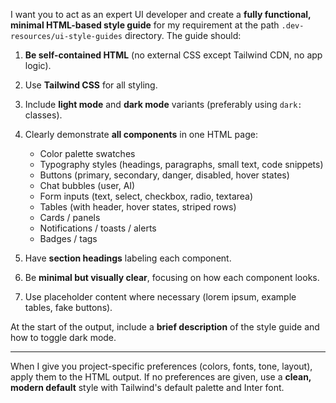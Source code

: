 I want you to act as an expert UI developer and create a **fully functional, minimal HTML-based style guide** for my requirement at the path `.dev-resources/ui-style-guides` directory. The guide should:

1. **Be self-contained HTML** (no external CSS except Tailwind CDN, no app logic).
2. Use **Tailwind CSS** for all styling.
3. Include **light mode** and **dark mode** variants (preferably using `dark:` classes).
4. Clearly demonstrate **all components** in one HTML page:

   * Color palette swatches
   * Typography styles (headings, paragraphs, small text, code snippets)
   * Buttons (primary, secondary, danger, disabled, hover states)
   * Chat bubbles (user, AI)
   * Form inputs (text, select, checkbox, radio, textarea)
   * Tables (with header, hover states, striped rows)
   * Cards / panels
   * Notifications / toasts / alerts
   * Badges / tags
5. Have **section headings** labeling each component.
6. Be **minimal but visually clear**, focusing on how each component looks.
7. Use placeholder content where necessary (lorem ipsum, example tables, fake buttons).

At the start of the output, include a **brief description** of the style guide and how to toggle dark mode.

---

When I give you project-specific preferences (colors, fonts, tone, layout), apply them to the HTML output. If no preferences are given, use a **clean, modern default** style with Tailwind's default palette and Inter font.


